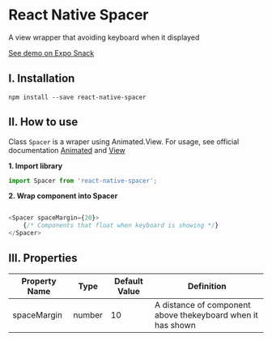 # React Native Spacer
A view wrapper that avoiding keyboard when it displayed


[See demo on Expo Snack](https://snack.expo.io/rk3f3lNZQ)

## I. Installation 
```ssh
npm install --save react-native-spacer
```

## II. How to use

Class `Spacer` is a wraper using Animated.View. For usage, see official documentation [Animated](https://facebook.github.io/react-native/docs/animated.html) and [View](https://facebook.github.io/react-native/docs/view.html)

__1. Import library__

```javascript
import Spacer from 'react-native-spacer';
```

__2. Wrap component into Spacer__

```javascript

<Spacer spaceMargin={20}>
    {/* Components that float when keyboard is showing */}
</Spacer>
```

## III. Properties

| Property Name | Type     | Default Value | Definition | 
| ------------- | -------- | ------------- |----------- |
| spaceMargin   |  number  | 10            | A distance of component above thekeyboard when it has shown |